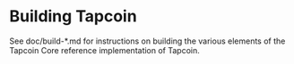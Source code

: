 Building Tapcoin
================

See doc/build-*.md for instructions on building the various
elements of the Tapcoin Core reference implementation of Tapcoin.
